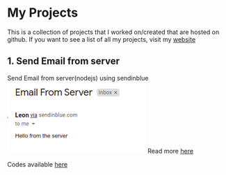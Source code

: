# My Projects
This is a collection of projects that I worked on/created that are hosted on github.
If you want to see a list of all my projects, visit my [website](https://leonema.vercel.app)

## 1. Send Email from server
Send Email from server(nodejs) using sendinblue
![Email sent received](images/email.png)
Read more [here](https://leonema.vercel.app/projects/send-email-on-the-server-using-sendinblue-free)

Codes available [here](sendemail)
